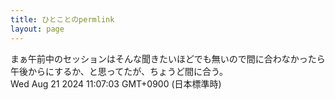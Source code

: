 ```yaml
---
title: ひとことのpermlink
layout: page
---
```

<div class="box" dt="1724206023240">
  まぁ午前中のセッションはそんな聞きたいほどでも無いので間に合わなかったら午後からにするか、と思ってたが、ちょうど間に合う。
  <div class="content is-small">Wed Aug 21 2024 11:07:03 GMT+0900 (日本標準時)</div>
</div>